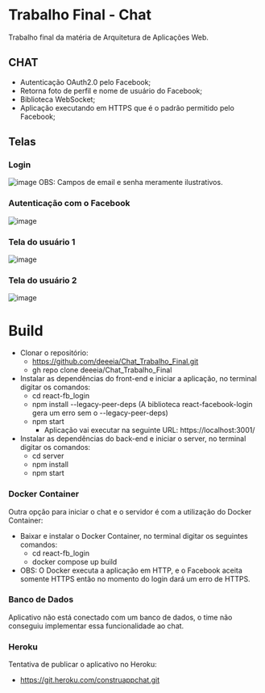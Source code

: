 # Trabalho Final - Chat
Trabalho final da matéria de Arquitetura de Aplicações Web.

## CHAT
* Autenticação OAuth2.0 pelo Facebook;
* Retorna foto de perfil e nome de usuário do Facebook;
* Biblioteca WebSocket;
* Aplicação executando em HTTPS que é o padrão permitido pelo Facebook;
## Telas
### Login
![image](https://user-images.githubusercontent.com/67376732/175220271-5f09fb27-8bd8-47ac-93af-4fcb3d06703f.png)
OBS: Campos de email e senha meramente ilustrativos.
### Autenticação com o Facebook
![image](https://user-images.githubusercontent.com/67376732/175220552-c5ac40c8-1d74-43a9-9f36-630d6ed06eb9.png)
### Tela do usuário 1
![image](https://user-images.githubusercontent.com/67376732/175220937-7425aa05-ce40-446c-8236-a85bd83fddc6.png)
### Tela do usuário 2
![image](https://user-images.githubusercontent.com/67376732/175220976-b3054bcd-f750-443f-b05d-bb0677f78a3e.png)


# Build
* Clonar o repositório:
  * https://github.com/deeeia/Chat_Trabalho_Final.git
  * gh repo clone deeeia/Chat_Trabalho_Final
* Instalar as dependências do front-end e iniciar a aplicação, no terminal digitar os comandos:
  * cd react-fb_login
  * npm install --legacy-peer-deps (A biblioteca react-facebook-login gera um erro sem o --legacy-peer-deps)
  * npm start
    * Aplicação vai executar na seguinte URL: https://localhost:3001/
* Instalar as dependências do back-end e iniciar o server, no terminal digitar os comandos:
  * cd server 
  * npm install
  * npm start
### Docker Container
Outra opção para iniciar o chat e o servidor é com a utilização do Docker Container:
* Baixar e instalar o Docker Container, no terminal digitar os seguintes comandos:
  * cd react-fb_login
  * docker compose up build
* OBS: O Docker executa a aplicação em HTTP, e o Facebook aceita somente HTTPS então no momento do login dará um erro de HTTPS. 
### Banco de Dados
Aplicativo não está conectado com um banco de dados, o time não conseguiu implementar essa funcionalidade ao chat.
### Heroku
Tentativa de publicar o aplicativo no Heroku:
* https://git.heroku.com/construappchat.git
